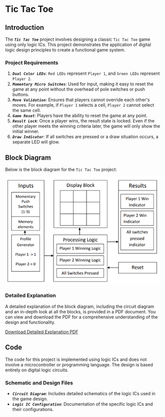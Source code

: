 # Tic Tac Toe

## Introduction
The ***`Tic Tac Toe`*** project involves designing a classic `Tic Tac Toe` game using only logic ICs. This project demonstrates the application of digital logic design principles to create a functional game system.

### Project Requirements
1. ***`Dual Color LEDs`***: `Red LEDs` represent `Player 1`, and `Green LEDs` represent `Player 2`.
2. ***`Momentary Micro Switches`***: Used for input, making it easy to reset the game at any point without the overhead of pole switches or push buttons.
3. ***`Move Validation`***: Ensures that players cannot override each other's moves. For example, if `Player 1` selects a cell, `Player 2` cannot select the same cell.
4. ***`Game Reset`***: Players have the ability to reset the game at any point.
5. ***`Result Lock`***: Once a player wins, the result state is locked. Even if the other player meets the winning criteria later, the game will only show the initial winner.
6. ***`Draw Indicator`***: If all switches are pressed or a draw situation occurs, a separate LED will glow.

## Block Diagram
Below is the block diagram for the `Tic Tac Toe` project:

![Block Diagram](Block-diagram-of-Tic-Tac-Toe.png)

### Detailed Explanation
A detailed explanation of the block diagram, including the circuit diagram and an in-depth look at all the blocks, is provided in a PDF document. You can view and download the PDF for a comprehensive understanding of the design and functionality.

[Download Detailed Explanation PDF](Tic-Tac-Toe.pdf)

## Code
The code for this project is implemented using logic ICs and does not involve a microcontroller or programming language. The design is based entirely on digital logic circuits.

### Schematic and Design Files
- ***`Circuit Diagram`***: Includes detailed schematics of the logic ICs used in the game design.
- ***`Logic IC Configuration`***: Documentation of the specific logic ICs and their configurations.

